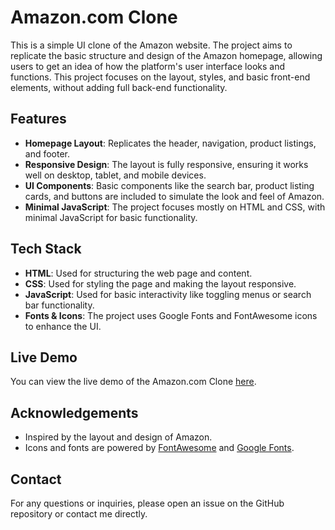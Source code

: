 
# Amazon.com Clone
This is a simple UI clone of the Amazon website. The project aims to replicate the basic structure and design of the Amazon homepage, allowing users to get an idea of how the platform's user interface looks and functions. This project focuses on the layout, styles, and basic front-end elements, without adding full back-end functionality.
## Features
- **Homepage Layout**: Replicates the header, navigation, product listings, and footer.
- **Responsive Design**: The layout is fully responsive, ensuring it works well on desktop, tablet, and mobile devices.
- **UI Components**: Basic components like the search bar, product listing cards, and buttons are included to simulate the look and feel of Amazon.
- **Minimal JavaScript**: The project focuses mostly on HTML and CSS, with minimal JavaScript for basic functionality.
## Tech Stack
- **HTML**: Used for structuring the web page and content.
- **CSS**: Used for styling the page and making the layout responsive.
- **JavaScript**: Used for basic interactivity like toggling menus or search bar functionality.
- **Fonts & Icons**: The project uses Google Fonts and FontAwesome icons to enhance the UI.
## Live Demo

You can view the live demo of the Amazon.com Clone [here](https://imharishpatil.github.io/Amazon.com-Clone/).

## Acknowledgements

- Inspired by the layout and design of Amazon.
- Icons and fonts are powered by [FontAwesome](https://fontawesome.com/) and [Google Fonts](https://fonts.google.com/).

## Contact

For any questions or inquiries, please open an issue on the GitHub repository or contact me directly.

